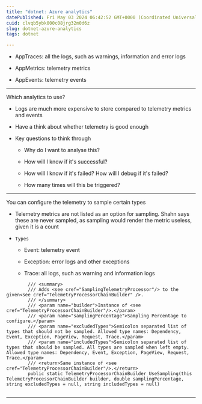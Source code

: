 ```yaml
---
title: "dotnet: Azure analytics"
datePublished: Fri May 03 2024 06:42:52 GMT+0000 (Coordinated Universal Time)
cuid: clvqb5ybk000c08jrg32m0d6z
slug: dotnet-azure-analytics
tags: dotnet

---
```


* AppTraces: all the logs, such as warnings, information and error logs
    
* AppMetrics: telemetry metrics
    
* AppEvents: telemetry events
    

---

Which analytics to use?

* Logs are much more expensive to store compared to telemetry metrics and events
    
* Have a think about whether telemetry is good enough
    
* Key questions to think through
    
    * Why do I want to analyse this?
        
    * How will I know if it's successful?
        
    * How will I know if it's failed? How will I debug if it's failed?
        
    * How many times will this be triggered?
        

---

You can configure the telemetry to sample certain types

* Telemetry metrics are not listed as an option for sampling. Shahn says these are never sampled, as sampling would render the metric useless, given it is a count
    
* `Types`
    
    * Event: telemetry event
        
    * Exception: error logs and other exceptions
        
    * Trace: all logs, such as warning and information logs
        

```plaintext
        /// <summary>
        /// Adds <see cref="SamplingTelemetryProcessor"/> to the given<see cref="TelemetryProcessorChainBuilder" />.
        /// </summary>
        /// <param name="builder">Instance of <see cref="TelemetryProcessorChainBuilder"/>.</param>
        /// <param name="samplingPercentage">Sampling Percentage to configure.</param>     
        /// <param name="excludedTypes">Semicolon separated list of types that should not be sampled. Allowed type names: Dependency, Event, Exception, PageView, Request, Trace.</param>   
        /// <param name="includedTypes">Semicolon separated list of types that should be sampled. All types are sampled when left empty. Allowed type names: Dependency, Event, Exception, PageView, Request, Trace.</param> 
        /// <return>Same instance of <see cref="TelemetryProcessorChainBuilder"/>.</return>
        public static TelemetryProcessorChainBuilder UseSampling(this TelemetryProcessorChainBuilder builder, double samplingPercentage, string excludedTypes = null, string includedTypes = null)
      
```

---